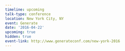 ```yaml
---
timeline: upcoming
talk-type: conference
location: New York City, NY
event: Generate
date: '2016-04-22'
upcoming: true
hidden: true
event-link: http://www.generateconf.com/new-york-2016
---
```

